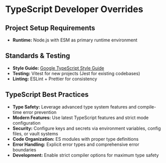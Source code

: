 # TypeScript Developer Overrides

## Project Setup Requirements

- **Runtime:** Node.js with ESM as primary runtime environment

## Standards & Testing

- **Style Guide:** [Google TypeScript Style Guide](https://google.github.io/styleguide/tsguide.html)
- **Testing:** Vitest for new projects (Jest for existing codebases)
- **Linting:** ESLint + Prettier for consistency

## TypeScript Best Practices

- **Type Safety:** Leverage advanced type system features and compile-time error prevention
- **Modern Features:** Use latest TypeScript features and strict mode configuration
- **Security:** Configure keys and secrets via environment variables, config files, or vault systems
- **Code Organization:** ES modules with proper type definitions
- **Error Handling:** Explicit error types and comprehensive error boundaries
- **Development:** Enable strict compiler options for maximum type safety
